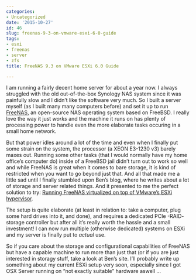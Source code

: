 ```yaml
---
categories:
- Uncategorized
date: '2015-10-27'
id: 46
slug: freenas-9-3-on-vmware-esxi-6-0-guide
tags:
- esxi
- freenas
- server
- zfs
title: FreeNAS 9.3 on VMware ESXi 6.0 Guide

---
```


I am running a fairly decent home server for about a year now. I always struggled with the old out-of-the-box Synology NAS system since it was painfully slow and I didn&#8217;t like the software very much. So I built a server myself (as I built many many computers before) and set it up to run [FreeNAS](http://www.freenas.org/), an open-source NAS operating system based on FreeBSD. I really love the way it just _works_ and the machine it runs on has plenty of processing power to handle even the more elaborate tasks occuring in a small home network.

But that power idles around a lot of the time and even when I finally put some strain on the system, the processor (a XEON E3-1230 v3) barely maxes out. Running some other tasks (that I would normally have my home office&#8217;s computer do) inside of a FreeBSD jail didn&#8217;t turn out to work so well and while FreeNAS is great when it comes to bare storage, it is kind of restricted when you want to go beyond just that. And all that made me a little sad until I finally stumbled upon Ben&#8217;s blog, where he writes about a lot of storage and server related things. And it presented to me the perfect solution to try: [Running FreeNAS virtualized on top of VMware&#8217;s ESXi hypervisor](https://b3n.org/freenas-9-3-on-vmware-esxi-6-0-guide/).

<!--more-->

The setup is quite elaborate (at least in relation to: take a computer, plug some hard drives into it, and done), and requires a dedicated PCIe -RAID- storage controller but after all it&#8217;s really worth the hassle and a small investment! I can now run multiple (otherwise dedicated) systems on ESXi and my server is finally put to _actual_ use.

So if you care about the storage and configurational capabilities of FreeNAS but have a capable machine to run more than just that (or if you are just interested in storagy stuff, take a look at Ben&#8217;s site. I&#8217;ll probably write up something about my current ESXi setup very soon, especially since I got OSX Server running on &#8220;not exactly suitable&#8221; hardware aswell &#8230;